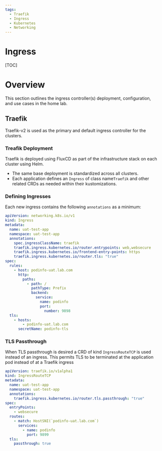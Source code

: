 ```yaml
---
tags:
  - Traefik
  - Ingress
  - Kubernetes
  - Networking
---
```


# Ingress

[TOC]

# Overview

This section outlines the ingress controller(s) deployment, configuration, and use cases in the home lab.

## Traefik

Traefik-v2 is used as the primary and default ingress controller for the clusters.

### Treafik Deployment

Traefik is deployed using FluxCD as part of the infrastructure stack on each cluster using Helm.

- The same base deployment is standardized across all clusters.
- Each application defines an `Ingress` of class name`Traefik` and other related CRDs as needed within their kustomizations.

### Defining Ingresses

Each new ingress contains the following `annotations` as a minimum:

```yaml
apiVersion: networking.k8s.io/v1
kind: Ingress
metadata:
  name: uat-test-app
  namespace: uat-test-app
  annotations:
    spec.ingressClassName: traefik
    traefik.ingress.kubernetes.io/router.entrypoints: web,websecure
    traefik.ingress.kubernetes.io/frontend-entry-points: https
    traefik.ingress.kubernetes.io/router.tls: "true"
spec:
  rules:
    - host: podinfo-uat.lab.com
      http:
        paths:
          - path: /
            pathType: Prefix
            backend:
              service:
                name: podinfo
                port:
                  number: 9898
  tls:
    - hosts:
        - podinfo-uat.lab.com
      secretName: podinfo-tls
```

### TLS Passthrough

When TLS passthrough is desired a CRD of kind `IngressRouteTCP` is used instead of an ingress. This permits TLS to be terminated at the application pod instead of at a Traefik ingress

```yaml
apiVersion: traefik.io/v1alpha1
kind: IngressRouteTCP
metadata:
  name: uat-test-app
  namespace: uat-test-app
  annotations:
    traefik.ingress.kubernetes.io/router.tls.passthrough: "true"
spec:
  entryPoints:
    - websecure
  routes:
    - match: HostSNI(`podinfo-uat.lab.com`)
      services:
        - name: podinfo
          port: 9899
  tls:
    passthrough: true
```

